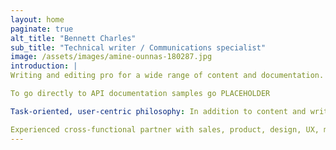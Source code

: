 ```yaml
---
layout: home
paginate: true
alt_title: "Bennett Charles"
sub_title: "Technical writer / Communications specialist"
image: /assets/images/amine-ounnas-180287.jpg
introduction: |
Writing and editing pro for a wide range of content and documentation.  I write for a broad range of audiences, including developers, users, customers. I love working across teams and demystifying complexity.

To go directly to API documentation samples go PLACEHOLDER

Task-oriented, user-centric philosophy: In addition to content and writing, I have managed customer-to-product team feedback loop, drove input to roadmap, performed customer development interviews, and developed user journeys and prototypes.

Experienced cross-functional partner with sales, product, design, UX, marketing, engineering.
---
```


